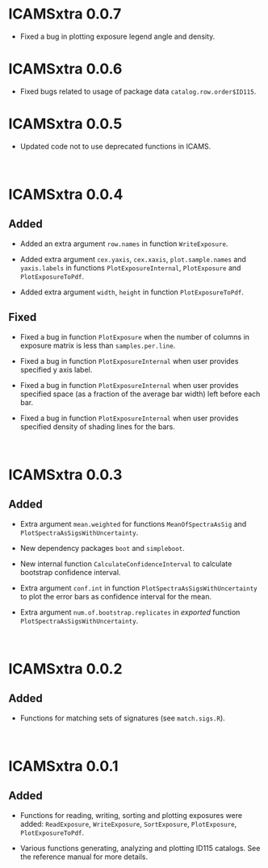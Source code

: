 # ICAMSxtra 0.0.7
* Fixed a bug in plotting exposure legend angle and density.

# ICAMSxtra 0.0.6
* Fixed bugs related to usage of package data `catalog.row.order$ID115`.

# ICAMSxtra 0.0.5
* Updated code not to use deprecated functions in ICAMS.

<br/>

# ICAMSxtra 0.0.4
## Added
* Added an extra argument `row.names` in function `WriteExposure`.

* Added extra argument `cex.yaxis`, `cex.xaxis`, `plot.sample.names` and
`yaxis.labels` in functions `PlotExposureInternal`, `PlotExposure` and
`PlotExposureToPdf`.

* Added extra argument `width`, `height` in function `PlotExposureToPdf`.

## Fixed
* Fixed a bug in function `PlotExposure` when the number of columns in exposure
matrix is less than `samples.per.line`.

* Fixed a bug in function `PlotExposureInternal` when user provides specified y axis label.

* Fixed a bug in function `PlotExposureInternal` when user provides specified space (as a fraction of the average bar width) left before each bar.

* Fixed a bug in function `PlotExposureInternal` when user provides specified density of shading lines for the bars.

<br/>

# ICAMSxtra 0.0.3
## Added
* Extra argument `mean.weighted` for functions `MeanOfSpectraAsSig` and `PlotSpectraAsSigsWithUncertainty`.

* New dependency packages `boot` and `simpleboot`.

* New internal function `CalculateConfidenceInterval` to calculate bootstrap confidence interval.

* Extra argument `conf.int` in function `PlotSpectraAsSigsWithUncertainty` to
plot the error bars as confidence interval for the mean.

* Extra argument `num.of.bootstrap.replicates` in *exported* function `PlotSpectraAsSigsWithUncertainty`.

<br/>

# ICAMSxtra 0.0.2
## Added
* Functions for matching sets of signatures (see `match.sigs.R`).

<br/>

# ICAMSxtra 0.0.1
## Added
* Functions for reading, writing, sorting and plotting exposures were added: `ReadExposure`, `WriteExposure`, `SortExposure`, `PlotExposure`, `PlotExposureToPdf`.

* Various functions generating, analyzing and plotting ID115 catalogs. See the reference manual for more details.
